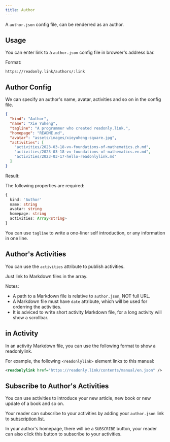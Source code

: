 ```yaml
---
title: Author
---
```


A `author.json` config file, can be renderred as an author.

## Usage

You can enter link to a `author.json` config file in browser's address bar.

Format:

```
https://readonly.link/authors/:link
```

## Author Config

We can specify an author's name, avatar, activities and so on in the config file.

```json
{
  "kind": "Author",
  "name": "Xie Yuheng",
  "tagline": "A programmer who created readonly.link.",
  "homepage": "README.md",
  "avatar": "assets/images/xieyuheng-square.jpg",
  "activities": [
    "activities/2023-03-18-vv-foundations-of-mathematics.zh.md",
    "activities/2023-03-18-vv-foundations-of-mathematics.en.md",
    "activities/2023-03-17-hello-readonlylink.md"
  ]
}
```

Result:

<readonlylink href="https://inner.xieyuheng.com/author.json" />

The following properties are required:

```typescript
{
  kind: 'Author'
  name: string
  avatar: string
  homepage: string
  activities: Array<string>
}
```

You can use `tagline` to write a one-liner self introduction,
or any information in one line.

## Author's Activities

You can use the `activities` attribute to publish activities.

Just link to Markdown files in the array.

Notes:

- A path to a Markdown file is relative to `author.json`, NOT full URL.
- A Markdown file must have `date` attribute, which will be used for orderring the activities.
- It is adviced to write short activity Markdown file, for a long activity will show a scrollbar.

## <readonlylink> in Activity

In an activity Markdown file, you can use the following format to show a readonlylink.

For example, the following `<readonlylink>` element links to this manual:

```xml
<readonlylink href="https://readonly.link/contents/manual/en.json" />
```

## Subscribe to Author's Activities

You can use activities to introduce your new article, new book or new update of a book and so on.

Your reader can subscribe to your activities
by adding your `author.json` link
to [subscription list](https://readonly.link/subscriptions?kind=Editor).

In your author's homepage, there will be a `SUBSCRIBE` button,
your reader can also click this button to subscribe to your activities.
